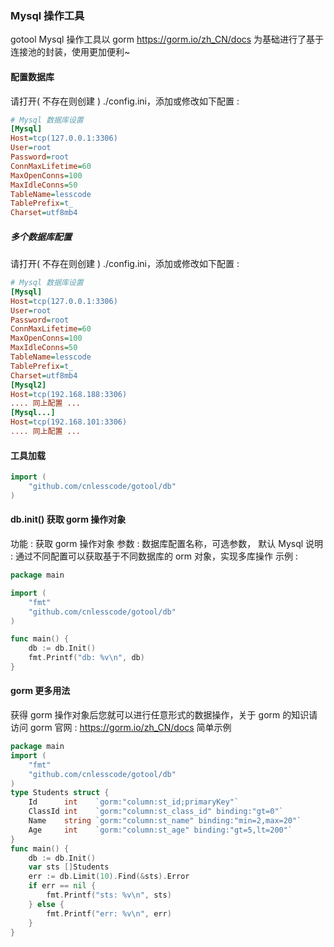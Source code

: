 ### Mysql 操作工具
gotool Mysql 操作工具以 gorm <https://gorm.io/zh_CN/docs> 为基础进行了基于连接池的封装，使用更加便利~

#### 配置数据库
请打开( 不存在则创建 ) ./config.ini，添加或修改如下配置 :
```ini
# Mysql 数据库设置
[Mysql]
Host=tcp(127.0.0.1:3306)
User=root
Password=root
ConnMaxLifetime=60
MaxOpenConns=100
MaxIdleConns=50
TableName=lesscode
TablePrefix=t_
Charset=utf8mb4
```
##### 多个数据库配置 
请打开( 不存在则创建 ) ./config.ini，添加或修改如下配置 :
```ini
# Mysql 数据库设置
[Mysql]
Host=tcp(127.0.0.1:3306)
User=root
Password=root
ConnMaxLifetime=60
MaxOpenConns=100
MaxIdleConns=50
TableName=lesscode
TablePrefix=t_
Charset=utf8mb4
[Mysql2]
Host=tcp(192.168.188:3306)
.... 同上配置 ...
[Mysql...]
Host=tcp(192.168.101:3306)
.... 同上配置 ...
```

#### 工具加载
```go
import (
	"github.com/cnlesscode/gotool/db"
)
```

#### db.init() 获取 gorm 操作对象 
功能 : 获取 gorm 操作对象 
参数 : 数据库配置名称，可选参数， 默认 Mysql
说明 : 通过不同配置可以获取基于不同数据库的 orm 对象，实现多库操作
示例 : 
```go
package main

import (
	"fmt"
	"github.com/cnlesscode/gotool/db"
)

func main() {
	db := db.Init()
	fmt.Printf("db: %v\n", db)
}
```

#### gorm 更多用法
获得 gorm 操作对象后您就可以进行任意形式的数据操作，关于 gorm 的知识请访问
gorm 官网 : <https://gorm.io/zh_CN/docs> 
简单示例
```go
package main
import (
	"fmt"
	"github.com/cnlesscode/gotool/db"
)
type Students struct {
	Id      int    `gorm:"column:st_id;primaryKey"`
	ClassId int    `gorm:"column:st_class_id" binding:"gt=0"`
	Name    string `gorm:"column:st_name" binding:"min=2,max=20"`
	Age     int    `gorm:"column:st_age" binding:"gt=5,lt=200"`
}
func main() {
	db := db.Init()
	var sts []Students
	err := db.Limit(10).Find(&sts).Error
	if err == nil {
		fmt.Printf("sts: %v\n", sts)
	} else {
		fmt.Printf("err: %v\n", err)
	}
}
```